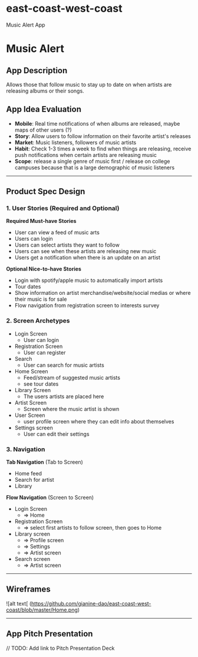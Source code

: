 # east-coast-west-coast
Music Alert App
# Music Alert 

## App Description

Allows those that follow music to stay up to date on when artists are releasing albums or their songs.

## App Idea Evaluation

- **Mobile**: Real time notifications of when albums are released, maybe maps of other users (?)
- **Story**: Allow users to follow information on their favorite artist's releases
- **Market**: Music listeners, followers of music artists
- **Habit**: Check 1-3 times a week to find when things are releasing, receive push notifications when certain artists are releasing music
- **Scope**: release a single genre of music first / release on college campuses because that is a large demographic of music listeners

---
## Product Spec Design 

### 1. User Stories (Required and Optional)

**Required Must-have Stories**

 * User can view a feed of music arts
 * Users can login
 * Users can select artists they want to follow
 * Users can see when these artists are releasing new music
 * Users get a notification when there is an update on an artist

**Optional Nice-to-have Stories**

 * Login with spotify/apple music to automatically import artists 
 * Tour dates
 * Show information on artist merchandise/website/social medias or where their music is for sale
 * Flow navigation from registration screen to interests survey

### 2. Screen Archetypes

 * Login Screen
     * User can login
 * Registration Screen
     * User can register
 * Search
     * User can search for music artists
 * Home Screen
     * Feed/stream of suggested music artists 
     * see tour dates
 * Library Screen
     * The users artists are placed here
 * Artist Screen
     * Screen where the music artist is shown
 * User Screen
     * user profile screen where they can edit info about themselves
 * Settings screen
     * User can edit their settings


### 3. Navigation

**Tab Navigation** (Tab to Screen)

 * Home feed
 * Search for artist
 * Library 

**Flow Navigation** (Screen to Screen)

 * Login Screen
     * => Home
 * Registration Screen
     * => select first artists to follow screen, then goes to Home
 * Library screen
     * => Profile screen
     * => Settings
     * => Artist screen
 * Search screen
     * => Artist screen

---

## Wireframes
![alt text[ (https://github.com/gianine-dao/east-coast-west-coast/blob/master/Home.png)

---

## App Pitch Presentation
// TODO: Add link to Pitch Presentation Deck
